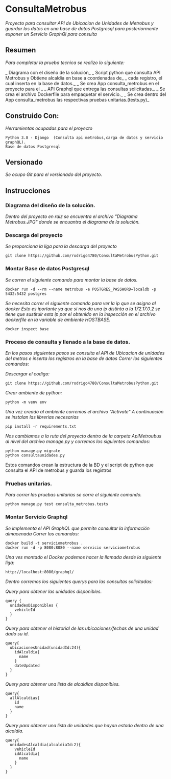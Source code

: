 # ConsultaMetrobus

_Proyecto para consultar API de Ubicacion de Unidades de Metrobus y guardar los datos_
_en una base de datos Postgresql para posteriormente exponer un Servicio GraphQl para consulta_

## Resumen

_Para completar la prueba tecnica se realizo lo siguiente:_

_ Diagrama con el diseño de la solución_
_ Script python  que consulta API Metrobus y Obtiene alcaldia en base a coordenadas de_
_       cada registro, el cual inserta en la base de datos._
_ Se crea App consulta_metrobus en el proyecto para el _
_       API Graphql que entrega las consultas solicitadas._
_ Se crea el archivo Dockerfile para empaquetar el servicio._
_ Se crea dentro del App consulta_metrobus las respectivas pruebas unitarias.(tests.py)_


## Construido Con:

_Herramientas ocupadas para el proyecto_

```
Python 3.8 - Django  (Consulta api metrobus,carga de datos y servicio graphQL).
Base de datos Postgresql
```

## Versionado

_Se ocupo Git para el versionado del proyecto._

## Instrucciones

### Diagrama del diseño de la solución.

_Dentro del proyecto en raiz se encuentra el archivo "Diagrama Metrobus.JPG" donde se encuantra el diagrama de la solución._

### Descarga del proyecto 

_Se proporciona la liga para la descarga del proyecto_

```
git clone https://github.com/rodrigo4780/ConsultaMetrobusPython.git
```
### Montar Base de datos Postgresql

_Se corren el siguiente comando para montar la base de datos._

```
docker run -d --rm --name metrobus -e POSTGRES_PASSWORD=localdb -p 5432:5432 postgres
```

_Se necesita correr el siguiente comando para ver la ip que se asigno al docker_
_Esto es iportante ya que si nos da una ip distinta a la 172.17.0.2 se tiene que sustituir esta ip_
_por el obtenido en la inspección en el archivo dockerfile en la variable de ambiente HOSTBASE._

```
docker inspect base
```

### Proceso de consulta y llenado a la base de datos.

_En los pasos siguientes pasos se consulta el API de Ubicacion de unidades del metros_
_e inserta los registros en la base de datos_
_Correr los siguientes comandos:_

_Descargar el codigo:_

```
git clone https://github.com/rodrigo4780/ConsultaMetrobusPython.git
```

_Crear ambiente de python:_

```
python -m venv env
```
_Una vez creado al ambiente corremos el archivo "Activate"_
_A continuación se instalan las librerias necesarias_

```
pip install -r requirements.txt
```


_Nos cambiamos a la ruta del proyecto dentro de la carpeta ApiMetroubus_ 
_al nivel del archivo manage.py y corremos los siguientes comandos:_

```
python manage.py migrate
python consultaunidades.py
```
Estos comandos crean la estructura de la BD
y el script de python que consulta el API de metrobus y guarda los registros


### Pruebas unitarias.

_Para correr las pruebas unitarias se corre el siguiente comando._

```
python manage.py test consulta_metrobus.tests
```


### Montar Servicio Graphql

_Se implementa el API GraphQL que permite consultar la información almacenada_
_Correr los comandos:_

```
docker build -t serviciometrobus .
docker run -d -p 8080:8080 --name servicio serviciometrobus
```

_Una ves montado el Docker podemos hacer la llamada desde la siguiente liga:_

```
http://localhost:8080/graphql/
```

_Dentro corremos los siguientes querys para las consultas solicitadas:_


_Query para obtener las unidades disponibles._
```
query {
  unidadesDisponibles {
    vehicleId
  }
}
```

_Query para obtener el historial de las ubicaciones/fechas de una unidad dado su id._
```
query{
  ubicacionesUnidad(unidadId:24){
    idAlcaldia{
      name
    }
    dateUpdated
  }
}
```

_Query para obtener una lista de alcaldias disponibles._
```
query{
  allAlcaldias{
    id
    name
  }
}
```

_Query para obtener una lista de unidades que hayan estado dentro de una alcaldia._
```
query{
  unidadesAlcaldia(alcaldiaId:2){
    vehicleId
    idAlcaldia{
      name
    }
  }
}
```
